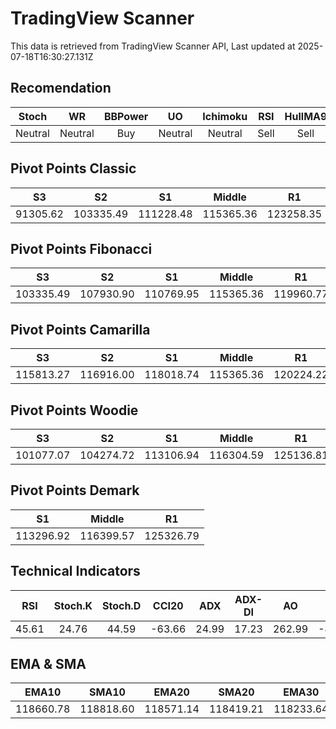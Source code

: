 # TradingView Scanner
This data is retrieved from TradingView Scanner API, Last updated at 2025-07-18T16:30:27.131Z

## Recomendation
| Stoch | WR | BBPower | UO | Ichimoku | RSI | HullMA9 |
| :---: | :---: | :---: | :---: | :---: | :---: | :---: |
| Neutral | Neutral | Buy | Neutral | Neutral | Sell | Sell |

## Pivot Points Classic
| S3 | S2 | S1 | Middle | R1 | R2 | R3 |
| :---: | :---: | :---: | :---: | :---: | :---: | :---: |
| 91305.62 | 103335.49 | 111228.48 | 115365.36 | 123258.35 | 127395.23 | 139425.10 |

## Pivot Points Fibonacci
| S3 | S2 | S1 | Middle | R1 | R2 | R3 |
| :---: | :---: | :---: | :---: | :---: | :---: | :---: |
| 103335.49 | 107930.90 | 110769.95 | 115365.36 | 119960.77 | 122799.82 | 127395.23 |

## Pivot Points Camarilla
| S3 | S2 | S1 | Middle | R1 | R2 | R3 |
| :---: | :---: | :---: | :---: | :---: | :---: | :---: |
| 115813.27 | 116916.00 | 118018.74 | 115365.36 | 120224.22 | 121326.96 | 122429.69 |

## Pivot Points Woodie
| S3 | S2 | S1 | Middle | R1 | R2 | R3 |
| :---: | :---: | :---: | :---: | :---: | :---: | :---: |
| 101077.07 | 104274.72 | 113106.94 | 116304.59 | 125136.81 | 128334.46 | 137166.68 |

## Pivot Points Demark
| S1 | Middle | R1 |
| :---: | :---: | :---: |
| 113296.92 | 116399.57 | 125326.79 |

## Technical Indicators
| RSI | Stoch.K | Stoch.D | CCI20 | ADX | ADX-DI | AO | Mom | MACD | MACD | W.R | HullMA9 |
| :---: | :---: | :---: | :---: | :---: | :---: | :---: | :---: | :---: | :---: | :---: | :---: |
| 45.61 | 24.76 | 44.59 | -63.66 | 24.99 | 17.23 | 262.99 | -495.32 | 270.23 | 429.99 | -92.97 | 118387.82 |

## EMA & SMA
| EMA10 | SMA10 | EMA20 | SMA20 | EMA30 | SMA30 | EMA50 | SMA50 | EMA100 | SMA100 | EMA200 | SMA200 |
| :---: | :---: | :---: | :---: | :---: | :---: | :---: | :---: | :---: | :---: | :---: | :---: |
| 118660.78 | 118818.60 | 118571.14 | 118419.21 | 118233.64 | 118782.85 | 117148.98 | 118129.11 | 114505.14 | 113493.40 | 111262.86 | 109553.92 |